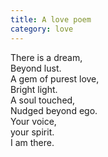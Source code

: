 ```yaml
---
title: A love poem
category: love
---
```


There is a dream,  
Beyond lust.  
A gem of purest love,  
Bright light.  
A soul touched,  
Nudged beyond ego.  
Your voice,  
your spirit.  
I am there.